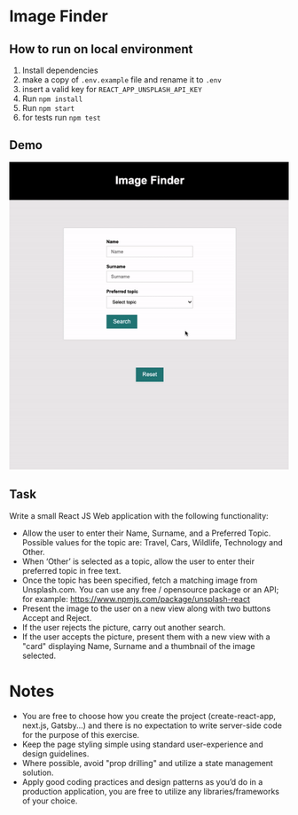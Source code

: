 # Image Finder

## How to run on local environment

1. Install dependencies
2. make a copy of `.env.example` file and rename it to `.env`
3. insert a valid key for `REACT_APP_UNSPLASH_API_KEY`
4. Run `npm install`
5. Run `npm start`
6. for tests run `npm test`

## Demo

![demo](./demo.gif)

## Task

Write a small React JS Web application with the following functionality:

- Allow the user to enter their Name, Surname, and a Preferred Topic. Possible values for the topic are:
  Travel, Cars, Wildlife, Technology and Other.
- When ‘Other’ is selected as a topic, allow the user to enter their preferred topic in free text.
- Once the topic has been specified, fetch a matching image from Unsplash.com. You can use any free /
  opensource package or an API; for example: https://www.npmjs.com/package/unsplash-react
- Present the image to the user on a new view along with two buttons Accept and Reject.
- If the user rejects the picture, carry out another search.
- If the user accepts the picture, present them with a new view with a "card" displaying Name, Surname and a thumbnail of the image selected.

# Notes

- You are free to choose how you create the project (create-react-app, next.js, Gatsby...) and there is no
  expectation to write server-side code for the purpose of this exercise.
- Keep the page styling simple using standard user-experience and design guidelines.
- Where possible, avoid "prop drilling" and utilize a state management solution.
- Apply good coding practices and design patterns as you’d do in a production application, you are free
  to utilize any libraries/frameworks of your choice.
